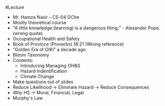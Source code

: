 #Lecture
- Mr. Hamza Nasir - CS-04 DChe
- Mostly theoretical course
- "A little knowledge (learning) is a dangerous thing;" - Alexander Pope. (wrong quote)
- Occupational Health and Safety
- Book of Province (Proverbs) 18:21 (Wrong reference)
- "Golden Era of GIKI" a decade ago
- Bloom Taxonomy
- Contents:
	- Introducing Managing OH&S
	- Hazard Indentification
	- Climate Change
- Make questions out of slides
- Reduce Likelihood $\to$ Eliminate Hazard $\to$ Reduce Consequences
- Why HS $\to$ Moral, Financial, Legal
- Murphy's Law
